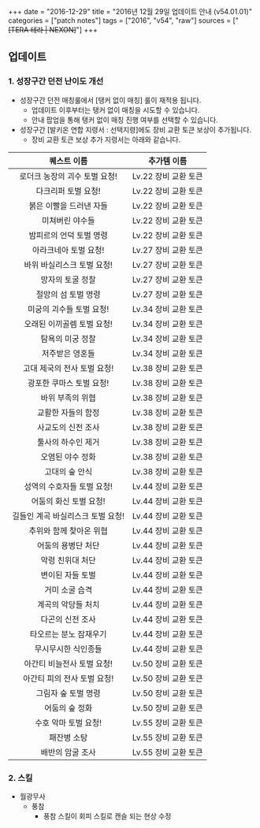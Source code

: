 +++
date = "2016-12-29"
title = "2016년 12월 29일 업데이트 안내 (v54.01.01)"
categories = ["patch notes"]
tags = ["2016", "v54", "raw"]
sources = ["~~[TERA 테라 | NEXON]~~"]
+++

## 업데이트

### **1.** 성장구간 던전 난이도 개선 
- 성장구간 던전 매칭룰에서 [탱커 없이 매칭] 룰이 재적용 됩니다.
  - 업데이트 이후부터는 탱커 없이 매칭을 시도할 수 있습니다.
  - 안내 팝업을 통해 탱커 없이 매칭 진행 여부를 선택할 수 있습니다.
- 성장구간 [발키온 연합 지령서 : 선택지령]에도 장비 교환 토큰 보상이 추가됩니다.
  - 장비 교환 토큰 보상 추가 지령서는 아래와 같습니다.

| 퀘스트 이름 | 추가템 이름 |
| :-: | :-: |
| 로더크 농장의 괴수 토벌 요청! | Lv.22 장비 교환 토큰 |
| 다크리퍼 토벌 요청! | Lv.22 장비 교환 토큰 |
| 붉은 이빨을 드러낸 자들 | Lv.22 장비 교환 토큰 |
| 미쳐버린 야수들 | Lv.22 장비 교환 토큰 |
| 밤피르의 언덕 토벌 명령 | Lv.22 장비 교환 토큰 |
| 아라크네아 토벌 요청! | Lv.27 장비 교환 토큰 |
| 바위 바실리스크 토벌 요청! | Lv.27 장비 교환 토큰 |
| 망자의 토굴 정찰 | Lv.27 장비 교환 토큰 |
| 절망의 섬 토벌 명령 | Lv.27 장비 교환 토큰 |
| 미궁의 괴수들 토벌 요청! | Lv.34 장비 교환 토큰 |
| 오래된 이끼골렘 토벌 요청! | Lv.34 장비 교환 토큰 |
| 탐욕의 미궁 정찰 | Lv.34 장비 교환 토큰 |
| 저주받은 영혼들 | Lv.34 장비 교환 토큰 |
| 고대 제국의 전사 토벌 요청! | Lv.38 장비 교환 토큰 |
| 광포한 쿠마스 토벌 요청! | Lv.38 장비 교환 토큰 |
| 바위 부족의 위협 | Lv.38 장비 교환 토큰 |
| 교활한 자들의 함정 | Lv.38 장비 교환 토큰 |
| 사교도의 신전 조사 | Lv.38 장비 교환 토큰 |
| 툴사의 하수인 제거 | Lv.38 장비 교환 토큰 |
| 오염된 야수 정화 | Lv.38 장비 교환 토큰 |
| 고대의 숲 안식 | Lv.38 장비 교환 토큰 |
| 성역의 수호자들 토벌 요청! | Lv.44 장비 교환 토큰 |
| 어둠의 화신 토벌 요청! | Lv.44 장비 교환 토큰 |
| 길들인 계곡 바실리스크 토벌 요청! | Lv.44 장비 교환 토큰 |
| 추위와 함께 찾아온 위협 | Lv.44 장비 교환 토큰 |
| 어둠의 용병단 처단 | Lv.44 장비 교환 토큰 |
| 악령 친위대 처단 | Lv.44 장비 교환 토큰 |
| 변이된 자들 토벌 | Lv.44 장비 교환 토큰 |
| 거미 소굴 습격 | Lv.44 장비 교환 토큰 |
| 계곡의 악당들 처치 | Lv.44 장비 교환 토큰 |
| 다곤의 신전 조사 | Lv.44 장비 교환 토큰 |
| 타오르는 분노 잠재우기 | Lv.44 장비 교환 토큰 |
| 무시무시한 식인종들 | Lv.44 장비 교환 토큰 |
| 아간티 비늘전사 토벌 요청! | Lv.50 장비 교환 토큰 |
| 아간티 피의 전사 토벌 요청! | Lv.50 장비 교환 토큰 |
| 그림자 숲 토벌 명령 | Lv.50 장비 교환 토큰 |
| 어둠의 숲 정화 | Lv.50 장비 교환 토큰 |
| 수호 악마 토벌 요청! | Lv.55 장비 교환 토큰 |
| 패잔병 소탕 | Lv.55 장비 교환 토큰 |
| 배반의 암굴 조사 | Lv.55 장비 교환 토큰 |

### **2.** 스킬
- 월광무사
  - 풍참
    - 풍참 스킬이 회피 스킬로 캔슬 되는 현상 수정
